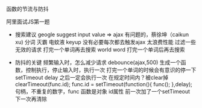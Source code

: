 函数的节流与防抖

阿里面试JS第一题
- 搜索建议
geogle suggest
input value => ajax
有问题的，蔡徐坤（caikun xu)
分词 灭霸 电蚊液
keyup 没有必要每次都去触发ajax 太浪费性能
过滤一些无效的请求  打完一个单词再去搜索
world word
打完一个单词后再去搜索

- 防抖的关键
    频繁输入时，怎么减少请求
    debounce(ajax,500) 生成一个函数，控制执行，停止输入时，执行一次
    打完一个单词的时候会有意识的停一下
    setTimeout delay 之后一定会执行一次
    在规定时间内？被clear掉
    clearTimeout(func.id);
    func.id = setTimeout(function(){
        func();
    },delay);
    句柄，不重复的数字，func 函数是对象 id属性
    前一次加了一个setTimeout 下一次再清除
    
